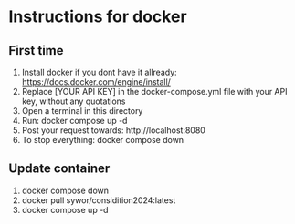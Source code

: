# Instructions for docker

## First time 
1. Install docker if you dont have it allready: https://docs.docker.com/engine/install/
2. Replace [YOUR API KEY] in the docker-compose.yml file with your API key, without any quotations 
3. Open a terminal in this directory
4. Run: docker compose up -d
5. Post your request towards: http://localhost:8080
6. To stop everything: docker compose down

## Update container
1. docker compose down
2. docker pull sywor/considition2024:latest
3. docker compose up -d
